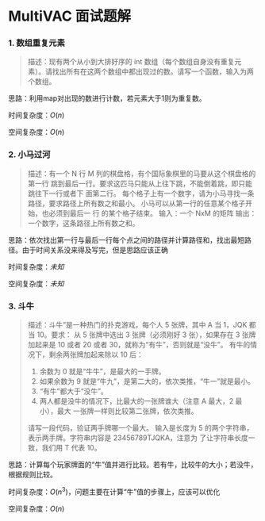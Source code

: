 # MultiVAC 面试题解
### 1. 数组重复元素
> 描述：现有两个从小到大排好序的 int 数组（每个数组自身没有重复元素）。请找出所有在这两个数组中都出现过的数。请写一个函数，输入为两个数组。

思路：利用map对出现的数进行计数，若元素大于1则为重复数。

时间复杂度：$O(n)$

空间复杂度：$O(n)$

### 2. 小马过河

> 描述：有一个 N 行 M 列的棋盘格，有个国际象棋里的马要从这个棋盘格的第一行
> 跳到最后一行。要求这匹马只能从上往下跳，不能倒着跳，即只能跳往下一行或者下
> 面第二行。
> 每个格子上有一个数字，请为小马寻找一条路径，要求路径上所有数之和最小。
> 小马可以从第一行的任意某个格子开始，也必须到最后一 行
> 的某个格子结束。
> 输入：一个 NxM 的矩阵
> 输出：一个数字，这条路径上所有数之和。

思路：依次找出第一行与最后一行每个点之间的路径并计算路径和，找出最短路径。由于时间关系没来得及写完，但是思路应该正确

时间复杂度：*未知*

空间复杂度：*未知*

### 3. 斗牛

> 描述：斗牛”是一种热门的扑克游戏，每个人 5 张牌，其中 A 当 1，JQK 都当 10。要求：
> 从 5 张牌中选出 3 张牌（必须刚好 3 张），如果存在 3 张牌加起来是 10 或者 20 或者
> 30，就称为“有牛”，否则就是“没牛”。
> 有牛的情况下，剩余两张牌加起来除以 10 后：
>
> 1. 余数为 0 就是“牛牛”，是最大的一手牌。
> 2.  如果余数为 9 就是“牛九”，是第二大的，依次类推，“牛一”就是最小。
> 3. “有牛”都大于“没牛”。
> 4. 两人都是没牛的情况下，比最大的一张牌谁大（注意 A 最大，2 最小），最大
>    一张牌一样则比较第二张牌，依次类推。
>    
> 请写一段代码，验证两手牌哪一个最大。
> 输入是长度为 5 的两个字符串，表示两手牌。字符串内容是 23456789TJQKA，注意为
> 了让字符串长度一致，我们用 T 代表 10。

思路：计算每个玩家牌面的“牛”值并进行比较。若有牛，比较牛的大小；若没牛，根据规则比较。

时间复杂度：$O(n^3)$，问题主要在计算“牛”值的步骤上，应该可以优化

空间复杂度：$O(n)$
